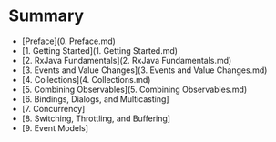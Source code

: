 # Summary
* [Preface](0. Preface.md)
* [1. Getting Started](1. Getting Started.md)
* [2. RxJava Fundamentals](2. RxJava Fundamentals.md)
* [3. Events and Value Changes](3. Events and Value Changes.md)
* [4. Collections](4. Collections.md)
* [5. Combining Observables](5. Combining Observables.md)
* [6. Bindings, Dialogs, and Multicasting]
* [7. Concurrency]
* [8. Switching, Throttling, and Buffering]
* [9. Event Models]
